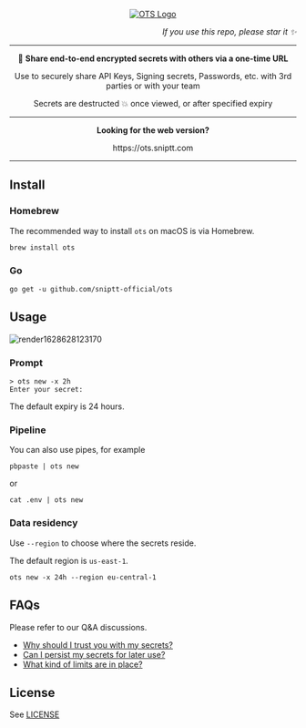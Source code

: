 <p align="center">
  <a href="https://sniptt.com">
    <img src=".github/assets/ots-social-cover.svg" alt="OTS Logo" />
  </a>
</p>

<p align="right">
  <i>If you use this repo, please star it ✨</i>
</p>

***

<p align="center">🔐 <b>Share end-to-end encrypted secrets with others via a one-time URL</b></p>

<p align="center">Use to securely share API Keys, Signing secrets, Passwords, etc. with 3rd parties or with your team</p>

<p align="center">Secrets are destructed 💥 once viewed, or after specified expiry</p>

***

<p align="center"><b>Looking for the web version?</b></p>

<p align="center">https://ots.sniptt.com</p>

***

## Install

### Homebrew

The recommended way to install `ots` on macOS is via Homebrew.

```
brew install ots
```

### Go

```
go get -u github.com/sniptt-official/ots
```

## Usage

![render1628628123170](https://user-images.githubusercontent.com/778109/128932301-190388b3-171c-4e41-be5c-88ecf315beda.gif)

### Prompt

```
> ots new -x 2h
Enter your secret: 
```

The default expiry is 24 hours.

### Pipeline

You can also use pipes, for example

```
pbpaste | ots new
```

or

```
cat .env | ots new
```

### Data residency

Use `--region` to choose where the secrets reside.

The default region is `us-east-1`.

```
ots new -x 24h --region eu-central-1
```

## FAQs

Please refer to our Q&A discussions.

*   [Why should I trust you with my secrets?](https://github.com/sniptt-official/ots/discussions/13)
*   [Can I persist my secrets for later use?](https://github.com/sniptt-official/ots/discussions/15)
*   [What kind of limits are in place?](https://github.com/sniptt-official/ots/discussions/18)

## License

See [LICENSE](LICENSE)
